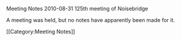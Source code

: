 Meeting Notes 2010-08-31 
 125th meeting of Noisebridge


A meeting was held, but no notes have apparently been made for it.

[[Category:Meeting Notes]]